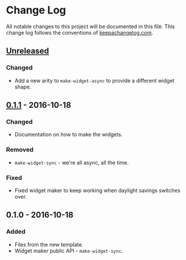 # Change Log
All notable changes to this project will be documented in this file. This change log follows the conventions of [keepachangelog.com](http://keepachangelog.com/).

## [Unreleased]
### Changed
- Add a new arity to `make-widget-async` to provide a different widget shape.

## [0.1.1] - 2016-10-18
### Changed
- Documentation on how to make the widgets.

### Removed
- `make-widget-sync` - we're all async, all the time.

### Fixed
- Fixed widget maker to keep working when daylight savings switches over.

## 0.1.0 - 2016-10-18
### Added
- Files from the new template.
- Widget maker public API - `make-widget-sync`.

[Unreleased]: https://github.com/your-name/stemming/compare/0.1.1...HEAD
[0.1.1]: https://github.com/your-name/stemming/compare/0.1.0...0.1.1
